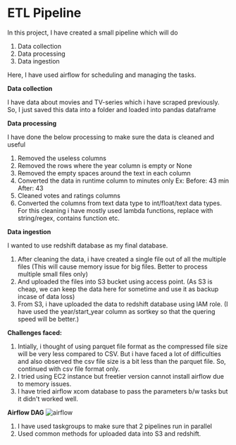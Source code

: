 # ETL Pipeline

In this project, I have created a small pipeline which will do
1) Data collection
2) Data processing
3) Data ingestion

Here, I have used airflow for scheduling and managing the tasks.


**Data collection**

I have data about movies and TV-series which i have scraped previously.
So, I just saved this data into a folder and loaded into pandas dataframe


**Data processing**

I have done the below processing to make sure the data is cleaned and useful
1) Removed the useless columns 
2) Removed the rows where the year column is empty or None
3) Removed the empty spaces around the text in each column
4) Converted the data in runtime column to minutes only
  Ex: Before: 43 min
      After: 43
5) Cleaned votes and ratings columns
6) Converted the columns from text data type to int/float/text data types.
For this cleaning i have mostly used lambda functions, replace with string/regex, contains function etc.


**Data ingestion**

I wanted to use redshift database as my final database.
1) After cleaning the data, i have created a single file out of all the multiple files (This will cause memory issue for big files. Better to process multiple small files only)
2) And uploaded the files into S3 bucket using access point. (As S3 is cheap, we can keep the data here for sometime and use it as backup incase of data loss)
3) From S3, i have uploaded the data to redshift database using IAM role. (I have used the year/start_year column as sortkey so that the quering speed will be better.)


**Challenges faced:**
1) Intially, i thought of using parquet file format as the compressed file size will be very less compared to CSV. But i have faced a lot of difficulties and also observed the csv file size is a bit less than the parquet file. So, continued with csv file format only.
2) I tried using EC2 instance but freetier version cannot install airflow due to memory issues.
3) I have tried airflow xcom database to pass the parameters b/w tasks but it didn't worked well. 


**Airflow DAG**
![airflow](https://user-images.githubusercontent.com/54261591/219932171-151ab033-c6d6-4963-a9ed-fe90227d5a91.png)

1) I have used taskgroups to make sure that 2 pipelines run in parallel
2) Used common methods for uploaded data into S3 and redshift.
